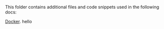 This folder contains additional files and code snippets used in the following docs:

[Docker](http://docs.microsoft.com/azure/devops/pipelines/languages/docker).
hello
